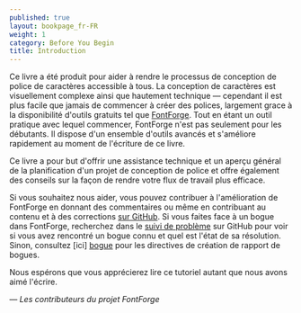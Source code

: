 ```yaml
---
published: true
layout: bookpage_fr-FR
weight: 1
category: Before You Begin
title: Introduction
---
```


Ce livre a été produit pour aider à rendre le processus de conception de police de caractères
accessible à tous. La conception de caractères est visuellement complexe ainsi que hautement 
technique &mdash; cependant il est plus facile que jamais de commencer à créer des polices, 
largement grace à la disponibilité d'outils gratuits tel que [FontForge]. Tout en étant un outil
pratique avec lequel commencer, FontForge n'est pas seulement pour les débutants. Il dispose
d'un ensemble d'outils avancés et s'améliore rapidement au moment de l'écriture de ce livre.


Ce livre a pour but d'offrir une assistance technique et un aperçu général de la planification
d'un projet de conception de police et offre également des conseils sur la façon de rendre votre
flux de travail plus efficace.

Si vous souhaitez nous aider, vous pouvez contribuer à l'amélioration de FontForge en donnant des
commentaires ou même en contribuant au contenu et à des corrections [sur GitHub].
Si vous faites face à un bogue dans FontForge, recherchez dans le [suivi de problème] sur GitHub pour
voir si vous avez rencontré un bogue connu et quel est l'état de sa résolution. Sinon, consultez [ici]
[bogue] pour les directives de création de rapport de bogues.

Nous espérons que vous apprécierez lire ce tutoriel autant que nous avons aimé l'écrire.

*&mdash; Les contributeurs du projet FontForge*

[FontForge]: http://fontforge.github.io/
[sur GitHub]: https://github.com/fontforge/designwithfontforge.com/
[suivi de problème]: https://github.com/fontforge/fontforge/issues
[bogue]: When_Things_Go_Wrong_With_Fontforge_Itself.html

